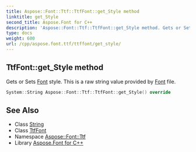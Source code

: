 ```yaml
---
title: Aspose::Font::Ttf::TtfFont::get_Style method
linktitle: get_Style
second_title: Aspose.Font for C++
description: 'Aspose::Font::Ttf::TtfFont::get_Style method. Gets or Sets Font style. This is a raw string value provided by Font file in C++.'
type: docs
weight: 600
url: /cpp/aspose.font.ttf/ttffont/get_style/
---
```

## TtfFont::get_Style method


Gets or Sets [Font](../../../aspose.font/font/) style. This is a raw string value provided by [Font](../../../aspose.font/font/) file.

```cpp
System::String Aspose::Font::Ttf::TtfFont::get_Style() override
```

## See Also

* Class [String](../../../system/string/)
* Class [TtfFont](../)
* Namespace [Aspose::Font::Ttf](../../)
* Library [Aspose.Font for C++](../../../)
